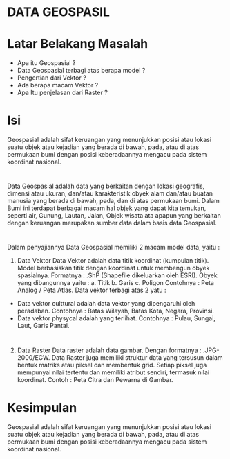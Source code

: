 # DATA GEOSPASIL

# Latar Belakang Masalah
- Apa itu Geospasial ?
- Data Geospasial terbagi atas berapa model ?
- Pengertian dari Vektor ?
- Ada berapa macam Vektor ?
- Apa Itu penjelasan dari Raster ?

# Isi
Geospasial adalah sifat keruangan yang menunjukkan posisi atau lokasi 
suatu objek atau kejadian yang berada di bawah, pada, atau di atas 
permukaan bumi dengan posisi keberadaannya mengacu pada sistem koordinat 
nasional.

# 
Data Geospasial adalah data yang berkaitan dengan lokasi geografis, 
dimensi atau ukuran, dan/atau karakteristik obyek alam dan/atau buatan 
manusia yang berada di bawah, pada, dan di atas permukaan bumi. Dalam 
Bumi ini terdapat berbagai macam hal objek yang dapat kita temukan, 
seperti air, Gunung, Lautan, Jalan, Objek wisata ata apapun yang 
berkaitan dengan keruangan merupakan sumber data dalam basis data 
Geospasial.

# 
Dalam penyajiannya Data Geospasial memiliki 2 macam model data, yaitu :
1.	Data Vektor
Data Vektor adalah data titik koordinat (kumpulan titik). Model 
berbasiskan titik dengan koordinat untuk membengun obyek spasialnya. 
Formatnya : .ShP (Shapefile dikeluarkan oleh ESRI). Obyek yang dibangunnya 
yaitu : 
a.	Titik 
b.	Garis
c.	Poligon
Contohnya : Peta Analog / Peta Atlas.
Data vektor terbagi atas 2 yatu :
-	Data vektor culttural adalah data vektor yang dipengaruhi oleh 
peradaban. Contohnya : Batas Wilayah, Batas Kota, Negara, Provinsi.
-	Data vektor physycal adalah yang terlihat. 
Contohnya : Pulau, Sungai, Laut, Garis Pantai.

# 
2.	Data Raster
Data raster adalah data gambar. Dengan formatnya : .JPG-2000/ECW. 
Data Raster juga  memiliki struktur data yang tersusun dalam bentuk 
matriks atau piksel dan membentuk grid. Setiap piksel juga mempunyai 
nilai tertentu dan memiliki atribut sendiri, termasuk nilai koordinat. 
Contoh : Peta Citra dan Pewarna di Gambar.

# Kesimpulan
Geospasial adalah sifat keruangan yang menunjukkan posisi atau lokasi 
suatu objek atau kejadian yang berada di bawah, pada, atau di atas 
permukaan bumi dengan posisi keberadaannya mengacu pada sistem koordinat 
nasional.